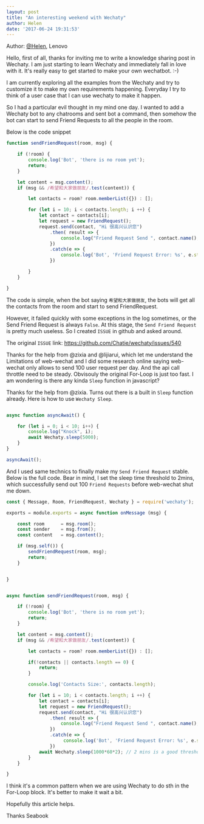 ```yaml
---
layout: post
title: "An interesting weekend with Wechaty"
author: Helen
date: '2017-06-24 19:31:53'
---
```


Author: [@Helen](https://github.com/TingYinHelen), Lenovo

Hello, first of all, thanks for inviting me to write a knowledge sharing post in Wechaty. I am just starting to learn Wechaty and immediately fall in love with it. It's really easy to get started to make your own wechatbot. :-)

I am currently exploring all the examples from the Wechaty and try to customize it to make my own requirements happening. Everyday I try to think of a user case that I can use wechaty to make it happen.

So I had a particular evil thought in my mind one day. I wanted to add a Wechaty bot to any chatrooms and sent bot a command, then somehow the bot can start to send Friend Requests to all the people in the room.

<!--more-->

Below is the code snippet

```javascript
function sendFriendRequest(room, msg) {

    if (!room) {
        console.log('Bot', 'there is no room yet');
        return;
    }

    let content = msg.content();
    if (msg && /希望和大家做朋友/.test(content)) {

        let contacts = room? room.memberList({}) : [];

        for (let i = 10; i < contacts.length; i ++) {
            let contact = contacts[i];            
            let request = new FriendRequest();                        
            request.send(contact, "Hi 很高兴认识您")
                .then( result => {
                    console.log("Friend Request Send ", contact.name(), result);
                })
                .catch(e => {
                    console.log('Bot', 'Friend Request Error: %s', e.stack);
                })            

        }
    }

}

```

The code is simple, when the bot saying `希望和大家做朋友`, the bots will get all the contacts from the room and start to send FriendRequest.

However, it failed quickly with some exceptions in the log sometimes, or the Send Friend Request is always `False`. At this stage, the `Send Friend Request` is pretty much useless. So I created `ISSUE` in github and asked around.

The original `ISSUE` link: <https://github.com/Chatie/wechaty/issues/540>

Thanks for the help from @zixia and @lijiarui, which let me understand the Limitations of web-wechat and I did some research online saying web-wechat only allows to send 100 user request per day. And the api call throttle need to be steady. Obvisouly the original For-Loop is just too fast. I am wondering is there any kinda `Sleep` function in javascript?

Thanks for the help from @zixia. Turns out there is a built in `Sleep` function already. Here is how to use `Wechaty Sleep`.

```javascript

async function asyncAwait() {

    for (let i = 0; i < 10; i++) {
        console.log("Knock", i);
        await Wechaty.sleep(5000);
    }
}

asyncAwait();

```

And I used same technics to finally make my `Send Friend Request` stable. Below is the full code. Bear in mind, I set the sleep time threshold to 2mins, which successfully send out 100 `Friend Requests` before web-wechat shut me down.  

```javascript
const { Message, Room, FriendRequest, Wechaty } = require('wechaty');

exports = module.exports = async function onMessage (msg) {

    const room      = msg.room();
    const sender    = msg.from();
    const content   = msg.content();

    if (msg.self()) {
        sendFriendRequest(room, msg);
        return;
    }


}


async function sendFriendRequest(room, msg) {

    if (!room) {
		console.log('Bot', 'there is no room yet');
        return;
    }

    let content = msg.content();
    if (msg && /希望和大家做朋友/.test(content)) {

        let contacts = room? room.memberList({}) : [];

        if(!contacts || contacts.length == 0) {
            return;
        }

        console.log('Contacts Size:', contacts.length);

        for (let i = 10; i < contacts.length; i ++) {
            let contact = contacts[i];            
            let request = new FriendRequest();                        
            request.send(contact, "Hi 很高兴认识您")
                .then( result => {
                    console.log("Friend Request Send ", contact.name(), result);
                })
                .catch(e => {
                     console.log('Bot', 'Friend Request Error: %s', e.stack);
                })            
            await Wechaty.sleep(1000*60*2); // 2 mins is a good threshold
        }
    }

}

```


I think it's a common pattern when we are using Wechaty to do sth in the For-Loop block. It's better to make it wait a bit.

Hopefully this article helps.

Thanks
Seabook
